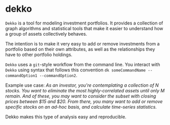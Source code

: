 # dekko

`Dekko` is a tool for modeling investment portfolios. It provides a collection of graph algorithms and statistical tools that make it easier to understand how a group of assets collectively behaves.

The intention is to make it very easy to add or remove investments from a portfolio based on their own attributes, as well as the relationships they have to other portfolio holdings.

`Dekko` uses a `git`-style workflow from the command line. You interact with `Dekko` using syntax that follows this convention `dk someCommandName --commandOption1 --commandOption2`.

Example use case:
_As an investor, you're contemplating a collection of N stocks. You want to eliminate the most highly-correlated assets until only M remain. And of these, you may want to consider the subset with closing prices between $15 and $20. From there, you many want to add or remove specific stocks on an ad-hoc basis, and calculate time-series statistics._

Dekko makes this type of analysis easy and reproducible.
